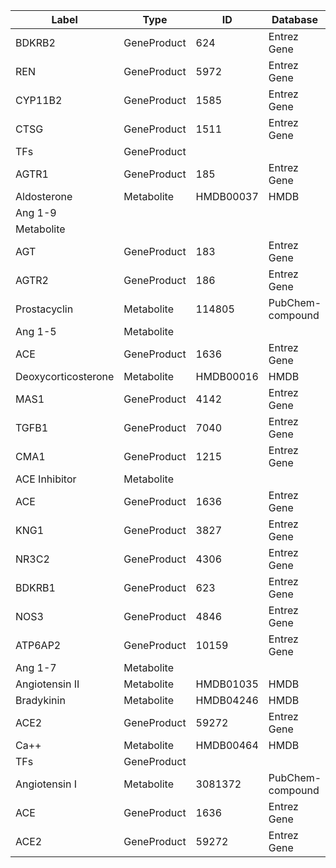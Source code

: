 | Label | Type | ID | Database |
| ---- | ---- | ---- | ---- |
|BDKRB2 | GeneProduct | 624 | Entrez Gene |
|REN | GeneProduct | 5972 | Entrez Gene |
|CYP11B2 | GeneProduct | 1585 | Entrez Gene |
|CTSG | GeneProduct | 1511 | Entrez Gene |
|TFs | GeneProduct |  |  |
|AGTR1 | GeneProduct | 185 | Entrez Gene |
|Aldosterone | Metabolite | HMDB00037 | HMDB |
|Ang 1-9
 | Metabolite |  |  |
|AGT | GeneProduct | 183 | Entrez Gene |
|AGTR2 | GeneProduct | 186 | Entrez Gene |
|Prostacyclin | Metabolite | 114805 | PubChem-compound |
|Ang 1-5 | Metabolite |  |  |
|ACE | GeneProduct | 1636 | Entrez Gene |
|Deoxycorticosterone | Metabolite | HMDB00016 | HMDB |
|MAS1 | GeneProduct | 4142 | Entrez Gene |
|TGFB1 | GeneProduct | 7040 | Entrez Gene |
|CMA1 | GeneProduct | 1215 | Entrez Gene |
|ACE Inhibitor | Metabolite |  |  |
|ACE | GeneProduct | 1636 | Entrez Gene |
|KNG1 | GeneProduct | 3827 | Entrez Gene |
|NR3C2 | GeneProduct | 4306 | Entrez Gene |
|BDKRB1 | GeneProduct | 623 | Entrez Gene |
|NOS3 | GeneProduct | 4846 | Entrez Gene |
|ATP6AP2 | GeneProduct | 10159 | Entrez Gene |
|Ang 1-7 | Metabolite |  |  |
|Angiotensin II | Metabolite | HMDB01035 | HMDB |
|Bradykinin | Metabolite | HMDB04246 | HMDB |
|ACE2 | GeneProduct | 59272 | Entrez Gene |
|Ca++ | Metabolite | HMDB00464 | HMDB |
|TFs | GeneProduct |  |  |
|Angiotensin I | Metabolite | 3081372 | PubChem-compound |
|ACE | GeneProduct | 1636 | Entrez Gene |
|ACE2 | GeneProduct | 59272 | Entrez Gene |
